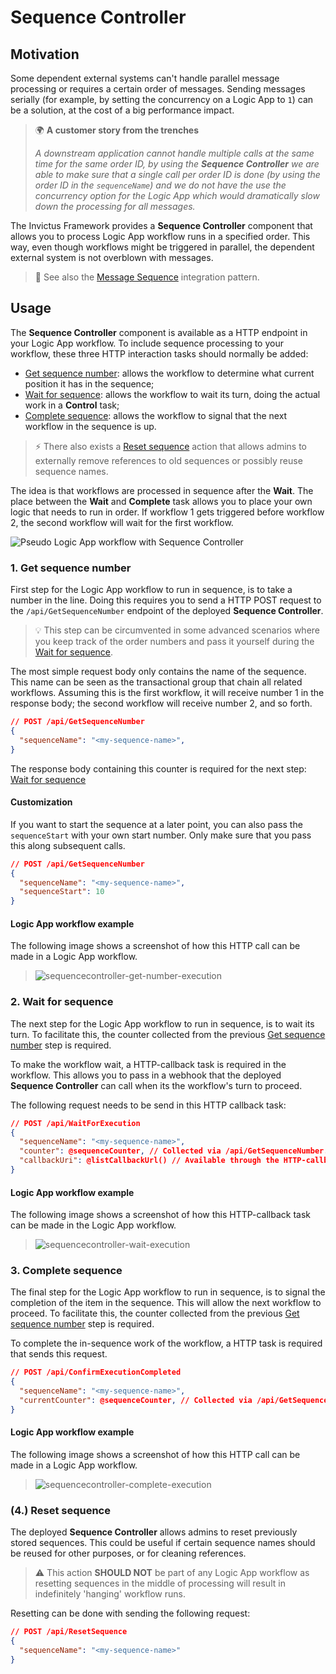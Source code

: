 # Sequence Controller

## Motivation

Some dependent external systems can't handle parallel message processing or requires a certain order of messages. Sending messages serially (for example, by setting the concurrency on a Logic App to `1`) can be a solution, at the cost of a big performance impact.

> 🌍 **A customer story from the trenches**
> 
> *A downstream application cannot handle multiple calls at the same time for the same order ID, by using the **Sequence Controller** we are able to make sure that a single call per order ID is done (by using the order ID in the `sequenceName`) and we do not have the use the concurrency option for the Logic App which would dramatically slow down the processing for all messages.*

The Invictus Framework provides a **Sequence Controller** component that allows you to process Logic App workflow runs in a specified order. This way, even though workflows might be triggered in parallel, the dependent external system is not overblown with messages.

> 🔗 See also the [Message Sequence](https://www.enterpriseintegrationpatterns.com/patterns/messaging/MessageSequence.html) integration pattern.

## Usage

The **Sequence Controller** component is available as a HTTP endpoint in your Logic App workflow. To include sequence processing to your workflow, these three HTTP interaction tasks should normally be added:

* [Get sequence number](#_1-get-sequence-number): allows the workflow to determine what current position it has in the sequence;
* [Wait for sequence](#_2-wait-for-sequence): allows the workflow to wait its turn, doing the actual work in a **Control** task;
* [Complete sequence](#_3-complete-sequence): allows the workflow to signal that the next workflow in the sequence is up.

> ⚡ There also exists a [Reset sequence](#_4-reset-sequence) action that allows admins to externally remove references to old sequences or possibly reuse sequence names.

The idea is that workflows are processed in sequence after the **Wait**. The place between the **Wait** and **Complete** task allows you to place your own logic that needs to run in order. If workflow 1 gets triggered before workflow 2, the second workflow will wait for the first workflow.

![Pseudo Logic App workflow with Sequence Controller](../../../images/framework/pseudo-logic-app-w-sequence-controller.png)

### 1. Get sequence number

First step for the Logic App workflow to run in sequence, is to take a number in the line. Doing this requires you to send a HTTP POST request to the `/api/GetSequenceNumber` endpoint of the deployed **Sequence Controller**.

> 💡 This step can be circumvented in some advanced scenarios where you keep track of the order numbers and pass it yourself during the [Wait for sequence](#_2-wait-for-sequence).

The most simple request body only contains the name of the sequence. This name can be seen as the transactional group that chain all related workflows. Assuming this is the first workflow, it will receive number 1 in the response body; the second workflow will receive number 2, and so forth.

```json
// POST /api/GetSequenceNumber
{
  "sequenceName": "<my-sequence-name>",
}
```

The response body containing this counter is required for the next step: [Wait for sequence](#_2-wait-for-sequence)

#### Customization

If you want to start the sequence at a later point, you can also pass the `sequenceStart` with your own start number. Only make sure that you pass this along subsequent calls.
```json
// POST /api/GetSequenceNumber
{
  "sequenceName": "<my-sequence-name>",
  "sequenceStart": 10
}
```

#### Logic App workflow example

The following image shows a screenshot of how this HTTP call can be made in a Logic App workflow.

> ![sequencecontroller-get-number-execution](../../../images/seqcont-getseqnum.jpg)

### 2. Wait for sequence

The next step for the Logic App workflow to run in sequence, is to wait its turn. To facilitate this, the counter collected from the previous [Get sequence number](#_1-get-sequence-number) step is required.

To make the workflow wait, a HTTP-callback task is required in the workflow. This allows you to pass in a webhook that the deployed **Sequence Controller** can call when its the workflow's turn to proceed.

The following request needs to be send in this HTTP callback task:

```json
// POST /api/WaitForExecution
{
  "sequenceName": "<my-sequence-name>",
  "counter": @sequenceCounter, // Collected via /api/GetSequenceNumber.
  "callbackUri": @listCallbackUrl() // Available through the HTTP-callback task.
}
```

#### Logic App workflow example

The following image shows a screenshot of how this HTTP-callback task can be made in the Logic App workflow.

> ![sequencecontroller-wait-execution](../../../images/seqcont-waitforexec.jpg)

### 3. Complete sequence

The final step for the Logic App workflow to run in sequence, is to signal the completion of the item in the sequence. This will allow the next workflow to proceed. To facilitate this, the counter collected from the previous [Get sequence number](#_1-get-sequence-number) step is required.

To complete the in-sequence work of the workflow, a HTTP task is required that sends this request.

```json
// POST /api/ConfirmExecutionCompleted
{
  "sequenceName": "<my-sequence-name>",
  "currentCounter": @sequenceCounter, // Collected via /api/GetSequenceNumber
}
```

#### Logic App workflow example

The following image shows a screenshot of how this HTTP call can be made in a Logic App workflow.

> ![sequencecontroller-complete-execution](../../../images/seqcont-compexec.jpg)

### (4.) Reset sequence

The deployed **Sequence Controller** allows admins to reset previously stored sequences. This could be useful if certain sequence names should be reused for other purposes, or for cleaning references.

> ⚠️ This action **SHOULD NOT** be part of any Logic App workflow as resetting sequences in the middle of processing will result in indefinitely 'hanging' workflow runs.

Resetting can be done with sending the following request:

```json
// POST /api/ResetSequence
{
  "sequenceName": "<my-sequence-name>"
}
```